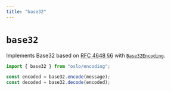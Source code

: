 ```yaml
---
title: "base32"
---
```


# `base32`

Implements Base32 based on [RFC 4648 §6](https://datatracker.ietf.org/doc/html/rfc4648#section-6) with [`Base32Encoding`](/reference/main/Base32Encoding).

```ts
import { base32 } from "oslo/encoding";

const encoded = base32.encode(message);
const decoded = base32.decode(encoded);
```
